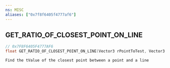 ```yaml
---
ns: MISC
aliases: ["0x7f8f6405f4777af6"]
---
```

## GET_RATIO_OF_CLOSEST_POINT_ON_LINE

```c
// 0x7F8F6405F4777AF6
float GET_RATIO_OF_CLOSEST_POINT_ON_LINE(Vector3 rPointToTest, Vector3 vStart, Vector3 vEnd, bool ClampToLine);
```

```
Find the tValue of the closest point between a point and a line
```
